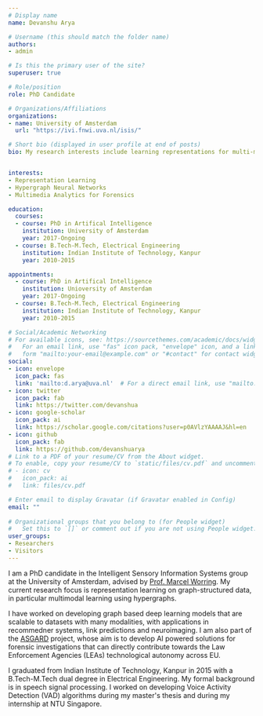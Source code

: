 ```yaml
---
# Display name
name: Devanshu Arya

# Username (this should match the folder name)
authors:
- admin

# Is this the primary user of the site?
superuser: true

# Role/position
role: PhD Candidate

# Organizations/Affiliations
organizations:
- name: University of Amsterdam
  url: "https://ivi.fnwi.uva.nl/isis/"

# Short bio (displayed in user profile at end of posts)
bio: My research interests include learning representations for multi-modal datasets using Geometric Deep Learning. 


interests:
- Representation Learning 
- Hypergraph Neural Networks
- Multimedia Analytics for Forensics

education:
  courses:
  - course: PhD in Artifical Intelligence
    institution: University of Amsterdam
    year: 2017-Ongoing
  - course: B.Tech-M.Tech, Electrical Engineering
    institution: Indian Institute of Technology, Kanpur
    year: 2010-2015

appointments:
  - course: PhD in Artifical Intelligence
    institution: Unioversity of Amsterdam
    year: 2017-Ongoing
  - course: B.Tech-M.Tech, Electrical Engineering
    institution: Indian Institute of Technology, Kanpur
    year: 2010-2015

# Social/Academic Networking
# For available icons, see: https://sourcethemes.com/academic/docs/widgets/#icons
#   For an email link, use "fas" icon pack, "envelope" icon, and a link in the
#   form "mailto:your-email@example.com" or "#contact" for contact widget.
social:
- icon: envelope
  icon_pack: fas
  link: 'mailto:d.arya@uva.nl'  # For a direct email link, use "mailto:test@example.org".
- icon: twitter
  icon_pack: fab
  link: https://twitter.com/devanshua
- icon: google-scholar
  icon_pack: ai
  link: https://scholar.google.com/citations?user=p0AVlzYAAAAJ&hl=en
- icon: github
  icon_pack: fab
  link: https://github.com/devanshuarya
# Link to a PDF of your resume/CV from the About widget.
# To enable, copy your resume/CV to `static/files/cv.pdf` and uncomment the lines below.  
# - icon: cv
#   icon_pack: ai
#   link: files/cv.pdf

# Enter email to display Gravatar (if Gravatar enabled in Config)
email: ""
  
# Organizational groups that you belong to (for People widget)
#   Set this to `[]` or comment out if you are not using People widget.  
user_groups:
- Researchers
- Visitors
---
```


I am a PhD candidate in the Intelligent Sensory Information Systems group at the University of Amsterdam, advised by  <a href="https://staff.fnwi.uva.nl/m.worring/">Prof. Marcel Worring</a>. My current research focus is representation learning on graph-structured data, in particular multimodal learning using hypergraphs. 

I have worked on developing graph based deep learning models that are scalable to datasets with many modalities, with applications in recommedner systems, link predictions and neuroimaging. I am also part of the <a href="http://www.asgard-project.eu//">ASGARD</a> project, whose aim is to develop AI powered solutions for forensic investigations that can directly contribute towards the Law Enforcement Agencies (LEAs) technological autonomy across EU.

I graduated from Indian Institute of Technology, Kanpur in 2015 with a B.Tech-M.Tech dual degree in Electrical Engineering. My formal background is in speech signal processing. I worked on developing Voice Activity Detection (VAD) algorithms during my master's thesis and during my internship at NTU Singapore.